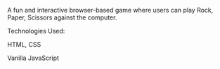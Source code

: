 A fun and interactive browser-based game where users can play Rock, Paper, Scissors against the computer.

Technologies Used:

HTML, CSS

Vanilla JavaScript


